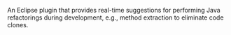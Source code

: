 An Eclipse plugin that provides real-time suggestions for performing Java refactorings during development, e.g., method extraction to eliminate code clones.